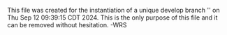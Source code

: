 This file was created for the instantiation of a unique develop branch '' on Thu Sep 12 09:39:15 CDT 2024. This is the only purpose of this file and it can be removed without hesitation. -WRS
